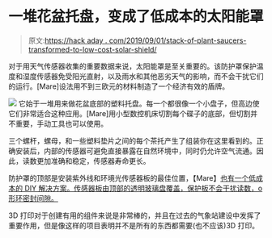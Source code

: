# 一堆花盆托盘，变成了低成本的太阳能罩

> 原文:[https://hack aday . com/2019/09/01/stack-of-plant-saucers-transformed-to-low-cost-solar-shield/](https://hackaday.com/2019/09/01/stack-of-plant-saucers-transformed-into-low-cost-solar-shield/)

对于用天气传感器收集的重要数据来说，太阳能罩是至关重要的。该防护罩保护温度和湿度传感器免受阳光直射，以及雨水和其他恶劣天气的影响，而不会干扰它们的运行。[Mare]设法用不到三欧元的材料制造了一个经济有效的盾牌。

[![](../Images/277a66e2875a9c71e9d1253199255ea0.png)](https://hackaday.com/wp-content/uploads/2019/08/Solar-Shield-Render.jpg) 它始于一堆用来做花盆底部的塑料托盘。每一个都很像一个小盘子，但高边使它们非常适合这种应用。[Mare]用小型数控机床切割每个碟子的底部，但切割并不重要，手动工具也可以使用。

三个螺杆，螺母，和一些塑料垫片之间的每个茶托产生了组装你在这里看到的。正确安装后，内部的传感器可避免直接暴露在自然环境中，同时仍允许空气流通。因此，读数更加准确和稳定，传感器寿命更长。

防护罩的顶部是安装紫外线和环境光传感器板的最佳位置，【Mare】[也有一个低成本的 DIY 解决方案。传感器板由顶部的透明玻璃盘覆盖，保护板不会干扰读数，o 形环密封间隙。](https://e.pavlin.si/2019/02/05/outdoor-uv-index-sensor/)

3D 打印对于创建有用的组件来说是非常棒的，并且在过去的气象站建设中发挥了重要作用，但是像这样的项目表明并不是所有的东西都需要(也不应该)3D 打印。